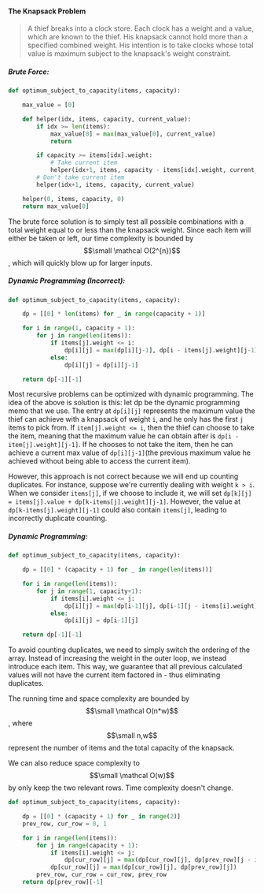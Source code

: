#### The Knapsack Problem

> A thief breaks into a clock store. Each clock has a weight and a value, which are known to the thief. His knapsack cannot hold more than a specified combined weight. His intention is to take clocks whose total value is maximum subject to the knapsack's weight constraint.

##### Brute Force:

```py
def optimum_subject_to_capacity(items, capacity):

    max_value = [0]

    def helper(idx, items, capacity, current_value):
        if idx >= len(items):
            max_value[0] = max(max_value[0], current_value)
            return

        if capacity >= items[idx].weight:
            # Take current item
            helper(idx+1, items, capacity - items[idx].weight, current_value + items[idx].value)
        # Don't take current item
        helper(idx+1, items, capacity, current_value)

    helper(0, items, capacity, 0)
    return max_value[0]
```

The brute force solution is to simply test all possible combinations with a total weight equal to or less than the knapsack weight. Since each item will either be taken or left, our time complexity is bounded by $$\small \mathcal O(2^{n})$$, which will quickly blow up for larger inputs.

##### Dynamic Programming \(Incorrect\):

```py
def optimum_subject_to_capacity(items, capacity):

    dp = [[0] * len(items) for _ in range(capacity + 1)]

    for i in range(1, capacity + 1):
        for j in range(len(items)):
            if items[j].weight <= i:
                dp[i][j] = max(dp[i][j-1], dp[i - items[j].weight][j-1] + items[j].value)
            else:
                dp[i][j] = dp[i][j-1]

    return dp[-1][-1]
```

Most recursive problems can be optimized with dynamic programming. The idea of the above is solution is this: let dp be the dynamic programming memo that we use. The entry at `dp[i][j]` represents the maximum value the thief can achieve with a knapsack of weight `i`, and he only has the first `j` items to pick from. If `item[j].weight <= i`, then the thief can choose to take the item, meaning that the maximum value he can obtain after is `dp[i - item[j].weight][j-1]`. If he chooses to not take the item, then he can achieve a current max value of `dp[i][j-1]`\(the previous maximum value he achieved without being able to access the current item\).

However, this approach is not correct because we will end up counting duplicates. For instance, suppose we're currently dealing with weight `k > i`. When we consider `items[j]`, if we choose to include it, we will set `dp[k][j] = items[j].value + dp[k-items[j].weight][j-1]`. However, the value at `dp[k-items[j].weight][j-1]` could also contain `items[j]`, leading to incorrectly duplicate counting.

##### Dynamic Programming:

```py
def optimum_subject_to_capacity(items, capacity):

    dp = [[0] * (capacity + 1) for _ in range(len(items))]

    for i in range(len(items)):
        for j in range(1, capacity+1):
            if items[i].weight <= j:
                dp[i][j] = max(dp[i-1][j], dp[i-1][j - items[i].weight] + items[i].value)
            else:
                dp[i][j] = dp[i-1][j]

    return dp[-1][-1]
```

To avoid counting duplicates, we need to simply switch the ordering of the array. Instead of increasing the weight in the outer loop, we instead introduce each item. This way, we guarantee that all previous calculated values will not have the current item factored in - thus eliminating duplicates.

The running time and space complexity are bounded by $$\small \mathcal O(n*w)$$, where $$\small n,w$$ represent the number of items and the total capacity of the knapsack.

We can also reduce space complexity to $$\small \mathcal O(w)$$ by only keep the two relevant rows. Time complexity doesn't change.

```py
def optimum_subject_to_capacity(items, capacity):

    dp = [[0] * (capacity + 1) for _ in range(2)]
    prev_row, cur_row = 0, 1

    for i in range(len(items)):
        for j in range(capacity + 1):
            if items[i].weight <= j:
                dp[cur_row][j] = max(dp[cur_row][j], dp[prev_row][j - items[i].weight] + items[i].value)
            dp[cur_row][j] = max(dp[cur_row][j], dp[prev_row][j])
        prev_row, cur_row = cur_row, prev_row
    return dp[prev_row][-1]
```



